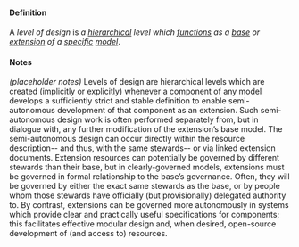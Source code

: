 #### Definition

A *level of design* is *a [hierarchical](https://github.com/gcassel/Modular-Organization-Terminology/blob/master/terms/hierarchy.md) level which [functions](https://github.com/gcassel/Modular-Organization-Terminology/blob/master/terms/function.md) as a [base](https://github.com/gcassel/Modular-Organization-Terminology/blob/master/terms/base.md) or [extension](https://github.com/gcassel/Modular-Organization-Terminology/blob/master/terms/extend.md) of a [specific](https://github.com/gcassel/Modular-Organization-Terminology/blob/master/terms/specific.md) [model](https://github.com/gcassel/Modular-Organization-Terminology/blob/master/terms/model.md)*.

#### Notes

*(placeholder notes)*  Levels of design are hierarchical levels which are created (implicitly or explicitly) whenever a component of any model develops a sufficiently strict and stable definition to enable semi-autonomous development of that component as an extension.  Such semi-autonomous design work is often performed separately from, but in dialogue with, any further modification of the extension’s base model.  The semi-autonomous design can occur directly within the resource description-- and thus, with the same stewards-- or via linked extension documents.  Extension resources can potentially be governed by different stewards than their base, but in clearly-governed models, extensions must be governed in formal relationship to the base’s governance.  Often, they will be governed by either the exact same stewards as the base, or by people whom those stewards have officially (but provisionally) delegated authority to.  By contrast, extensions can be governed more autonomously in systems which provide clear and practically useful specifications for components; this facilitates effective modular design and, when desired, open-source development of (and access to) resources. 
